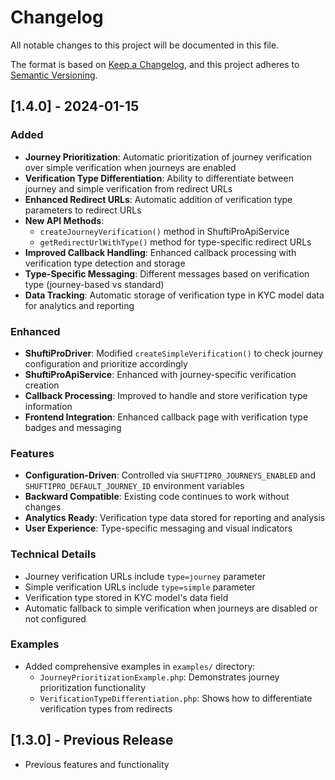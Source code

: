 # Changelog

All notable changes to this project will be documented in this file.

The format is based on [Keep a Changelog](https://keepachangelog.com/en/1.0.0/),
and this project adheres to [Semantic Versioning](https://semver.org/spec/v2.0.0.html).

## [1.4.0] - 2024-01-15

### Added

- **Journey Prioritization**: Automatic prioritization of journey verification over simple verification when journeys are enabled
- **Verification Type Differentiation**: Ability to differentiate between journey and simple verification from redirect URLs
- **Enhanced Redirect URLs**: Automatic addition of verification type parameters to redirect URLs
- **New API Methods**:
  - `createJourneyVerification()` method in ShuftiProApiService
  - `getRedirectUrlWithType()` method for type-specific redirect URLs
- **Improved Callback Handling**: Enhanced callback processing with verification type detection and storage
- **Type-Specific Messaging**: Different messages based on verification type (journey-based vs standard)
- **Data Tracking**: Automatic storage of verification type in KYC model data for analytics and reporting

### Enhanced

- **ShuftiProDriver**: Modified `createSimpleVerification()` to check journey configuration and prioritize accordingly
- **ShuftiProApiService**: Enhanced with journey-specific verification creation
- **Callback Processing**: Improved to handle and store verification type information
- **Frontend Integration**: Enhanced callback page with verification type badges and messaging

### Features

- **Configuration-Driven**: Controlled via `SHUFTIPRO_JOURNEYS_ENABLED` and `SHUFTIPRO_DEFAULT_JOURNEY_ID` environment variables
- **Backward Compatible**: Existing code continues to work without changes
- **Analytics Ready**: Verification type data stored for reporting and analysis
- **User Experience**: Type-specific messaging and visual indicators

### Technical Details

- Journey verification URLs include `type=journey` parameter
- Simple verification URLs include `type=simple` parameter
- Verification type stored in KYC model's data field
- Automatic fallback to simple verification when journeys are disabled or not configured

### Examples

- Added comprehensive examples in `examples/` directory:
  - `JourneyPrioritizationExample.php`: Demonstrates journey prioritization functionality
  - `VerificationTypeDifferentiation.php`: Shows how to differentiate verification types from redirects

## [1.3.0] - Previous Release

- Previous features and functionality
